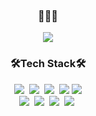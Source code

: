<h3 align="center">
  🌝🌝🌝
</h3>

<p align="center">
  <img src="https://user-images.githubusercontent.com/55904021/125911713-c6bff8e5-9150-4fab-b092-f3af985367c0.png"/>
</p>

<h3 align="center">🛠Tech Stack🛠</h3>
<p align="center">
  <img src="https://img.shields.io/badge/JAVA-%23007396?style=flat-square&logo=JAVA&logoColor=white"/></a>&nbsp;
  <img src="https://img.shields.io/badge/C-%23a8b9cc?style=flat-square&logo=C&logoColor=black"/></a>&nbsp;
  <img src="https://img.shields.io/badge/HTML-%23e34f26?style=flat-square&logo=HTML5&logoColor=white"/></a>&nbsp;
  <img src="https://img.shields.io/badge/CSS-%231572b6?style=flat-square&logo=CSS3&logoColor=white"/></a>
  <img src="https://img.shields.io/badge/GO-%2300add8?style=flat-square&logo=GO&logoColor=white"/></a><br>
  <img src="https://img.shields.io/badge/JavaScript-%23f7df1e?style=flat-square&logo=JavaScript&logoColor=black"/></a>&nbsp;
  <img src="https://img.shields.io/badge/Spring-%236db33f?style=flat-square&logo=SPRING&logoColor=white"/></a>&nbsp;
  <img src="https://img.shields.io/badge/Eclipse-%232c2255?style=flat-square&logo=Eclipse%20IDE&logoColor=white"/></a>&nbsp;
  <img src="https://img.shields.io/badge/MySQL-%234479a1?style=flat-square&logo=MySQL&logoColor=white"/></a>&nbsp;
</p>


<!--
**tjshee39/tjshee39** is a ✨ _special_ ✨ repository because its `README.md` (this file) appears on your GitHub profile.

Here are some ideas to get you started:

- 🔭 I’m currently working on ...
- 🌱 I’m currently learning ...
- 👯 I’m looking to collaborate on ...
- 🤔 I’m looking for help with ...
- 💬 Ask me about ...
- 📫 How to reach me: ...
- 😄 Pronouns: ...
- ⚡ Fun fact: ...
-->
